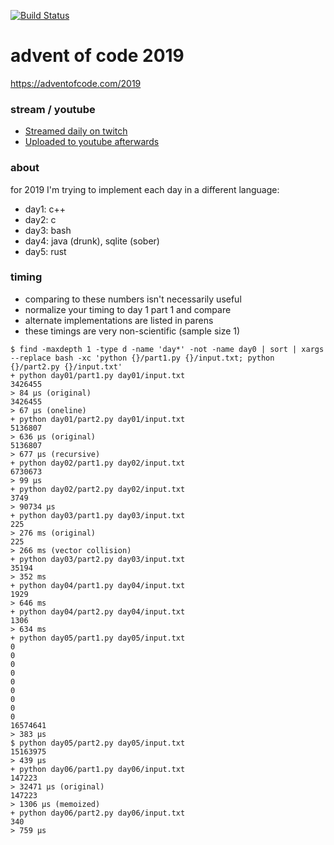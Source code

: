 [![Build Status](https://github.com/anthonywritescode/aoc2019/workflows/pre-commit/badge.svg)](https://github.com/anthonywritescode/aoc2019/actions)

advent of code 2019
===================

https://adventofcode.com/2019

### stream / youtube

- [Streamed daily on twitch](https://twitch.tv/anthonywritescode)
- [Uploaded to youtube afterwards](https://www.youtube.com/watch?v=YU3l-0dHTjs&list=PLWBKAf81pmOZuuQiuOT4Ag-yeTfZ9cN3_)

### about

for 2019 I'm trying to implement each day in a different language:

- day1: c++
- day2: c
- day3: bash
- day4: java (drunk), sqlite (sober)
- day5: rust

### timing

- comparing to these numbers isn't necessarily useful
- normalize your timing to day 1 part 1 and compare
- alternate implementations are listed in parens
- these timings are very non-scientific (sample size 1)

```console
$ find -maxdepth 1 -type d -name 'day*' -not -name day0 | sort | xargs --replace bash -xc 'python {}/part1.py {}/input.txt; python {}/part2.py {}/input.txt'
+ python day01/part1.py day01/input.txt
3426455
> 84 μs (original)
3426455
> 67 μs (oneline)
+ python day01/part2.py day01/input.txt
5136807
> 636 μs (original)
5136807
> 677 μs (recursive)
+ python day02/part1.py day02/input.txt
6730673
> 99 μs
+ python day02/part2.py day02/input.txt
3749
> 90734 μs
+ python day03/part1.py day03/input.txt
225
> 276 ms (original)
225
> 266 ms (vector collision)
+ python day03/part2.py day03/input.txt
35194
> 352 ms
+ python day04/part1.py day04/input.txt
1929
> 646 ms
+ python day04/part2.py day04/input.txt
1306
> 634 ms
+ python day05/part1.py day05/input.txt
0
0
0
0
0
0
0
0
0
16574641
> 383 μs
$ python day05/part2.py day05/input.txt
15163975
> 439 μs
+ python day06/part1.py day06/input.txt
147223
> 32471 μs (original)
147223
> 1306 μs (memoized)
+ python day06/part2.py day06/input.txt
340
> 759 μs
```
